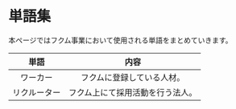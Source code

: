 # 単語集

本ページではフクム事業において使用される単語をまとめていきます。

|単語|内容|
|:--:|:--:|
|ワーカー|フクムに登録している人材。|
|リクルーター|フクム上にて採用活動を行う法人。|
